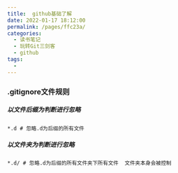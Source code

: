 ```yaml
---
title:  github基础了解
date: 2022-01-17 18:12:00
permalink: /pages/ffc23a/
categories:
  - 读书笔记
  - 玩转Git三剑客
  - github
tags:
  - 
---
```

### .gitignore文件规则

##### 以文件后缀为判断进行忽略

```
*.d # 忽略.d为后缀的所有文件
```

##### 以文件夹为判断进行忽略

```
*.d/ # 忽略.d为后缀的所有文件夹下所有文件  文件夹本身会被控制
```

